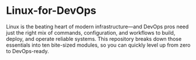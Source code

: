 # Linux-for-DevOps
Linux is the beating heart of modern infrastructure—and DevOps pros need just the right mix of commands, configuration, and workflows to build, deploy, and operate reliable systems. This repository breaks down those essentials into ten bite-sized modules, so you can quickly level up from zero to DevOps-ready.

